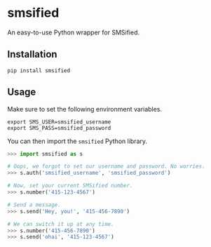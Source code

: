 smsified
========

An easy-to-use Python wrapper for SMSified.


Installation
------------

```
pip install smsified
```


Usage
-----

Make sure to set the following environment variables.

```
export SMS_USER=smsified_username
export SMS_PASS=smsified_password
```

You can then import the `smsified` Python library.

```python
>>> import smsified as s

# Oops, we forgot to set our username and password. No worries.
>>> s.auth('smsified_username', 'smsified_password')

# Now, set your current SMSified number.
>>> s.number('415-123-4567')

# Send a message.
>>> s.send('Hey, you!', '415-456-7890')

# We can switch it up at any time.
>>> s.number('415-456-7890')
>>> s.send('ohai', '415-123-4567')
```
